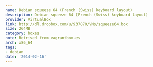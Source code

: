 ```yaml
---
name: Debian squeeze 64 (French (Swiss) keyboard layout)
description: Debian squeeze 64 (French (Swiss) keyboard layout)
provider: VirtualBox
link: http://dl.dropbox.com/u/937870/VMs/squeeze64.box
size: 264MB
category: boxes
note: Retrived from vagrantbox.es
arch: x86_64
tags:
- debian
date: '2014-02-16'
---
```

